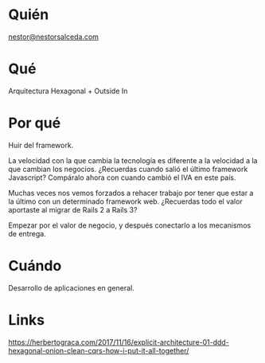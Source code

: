 # Quién
nestor@nestorsalceda.com
# Qué
Arquitectura Hexagonal + Outside In
# Por qué
Huir del framework. 

La velocidad con la que cambia la tecnología es diferente a la velocidad a la que cambian los negocios. ¿Recuerdas cuando salió el último framework Javascript? Compáralo ahora con cuando cambió el IVA en este país.

Muchas veces nos vemos forzados a rehacer trabajo por tener que estar a la último con un determinado framework web.  ¿Recuerdas todo el valor aportaste al migrar de Rails 2 a Rails 3? 

Empezar por el valor de negocio, y después conectarlo a los mecanismos de entrega.
# Cuándo
Desarrollo de aplicaciones en general.
# Links
https://herbertograca.com/2017/11/16/explicit-architecture-01-ddd-hexagonal-onion-clean-cqrs-how-i-put-it-all-together/
